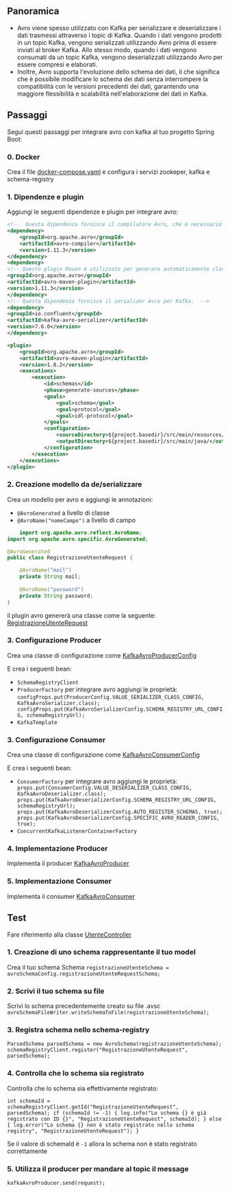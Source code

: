 ## Panoramica

- Avro viene spesso utilizzato con Kafka per serializzare e deserializzare i dati trasmessi attraverso i topic di Kafka. Quando i dati vengono prodotti in un topic Kafka, vengono serializzati utilizzando Avro prima di essere inviati al broker Kafka. Allo stesso modo, quando i dati vengono consumati da un topic Kafka, vengono deserializzati utilizzando Avro per essere compresi e elaborati.
- Inoltre, Avro supporta l'evoluzione dello schema dei dati, il che significa che è possibile modificare lo schema dei dati senza interrompere la compatibilità con le versioni precedenti dei dati, garantendo una maggiore flessibilità e scalabilità nell'elaborazione dei dati in Kafka.

## Passaggi

Segui questi passaggi per integrare avro con kafka al tuo progetto Spring Boot:

### 0. Docker

Crea il file [docker-compose.yaml](..%2F..%2Fdocker-compose.yaml) e configura i servizi zookeper, kafka e schema-registry

### 1. Dipendenze e plugin

Aggiungi le seguenti dipendenze e plugin per integrare avro:

```xml
<!--  Questa dipendenza fornisce il compilatore Avro, che è necessario per compilare gli schemi Avro in file di classe Java. -->
<dependency>
    <groupId>org.apache.avro</groupId>
    <artifactId>avro-compiler</artifactId>
    <version>1.11.3</version>
</dependency>
<dependency>
<!-- Questo plugin Maven è utilizzato per generare automaticamente classi Java dai file di schema Avro. -->
<groupId>org.apache.avro</groupId>
<artifactId>avro-maven-plugin</artifactId>
<version>1.11.3</version>
</dependency>
<!-- Questa dipendenza fornisce il serializer Avro per Kafka.  -->
<dependency>
<groupId>io.confluent</groupId>
<artifactId>kafka-avro-serializer</artifactId>
<version>7.6.0</version>
</dependency>
```

```xml
<plugin>
    <groupId>org.apache.avro</groupId>
    <artifactId>avro-maven-plugin</artifactId>
    <version>1.8.2</version>
    <executions>
        <execution>
            <id>schemas</id>
            <phase>generate-sources</phase>
            <goals>
                <goal>schema</goal>
                <goal>protocol</goal>
                <goal>idl-protocol</goal>
            </goals>
            <configuration>
                <sourceDirectory>${project.basedir}/src/main/resources/</sourceDirectory>
                <outputDirectory>${project.basedir}/src/main/java/</outputDirectory>
            </configuration>
        </execution>
    </executions>
</plugin>
```

### 2. Creazione modello da de/serializzare

Crea un modello per avro e aggiungi le annotazioni:
- `@AvroGenerated` a livello di classe 
- `@AvroName("nomeCampo")` a livello di campo

```java
    import org.apache.avro.reflect.AvroName;
import org.apache.avro.specific.AvroGenerated;

@AvroGenerated
public class RegistrazioneUtenteRequest {

    @AvroName("mail")
    private String mail;
    
    @AvroName("password")
    private String password;
}
```

il plugin avro genererà una classe come la seguente: [RegistrazioneUtenteRequest](..%2F..%2Fsrc%2Fmain%2Fjava%2Fit%2Fkrisopea%2Fspringcors%2Fcontroller%2Fmodel%2FRegistrazioneUtenteRequest.java)

### 3. Configurazione Producer

Crea una classe di configurazione come [KafkaAvroProducerConfig](..%2F..%2Fsrc%2Fmain%2Fjava%2Fit%2Fkrisopea%2Fspringcors%2Fkafka%2Fconfig%2Favro%2Fconfig%2FKafkaAvroProducerConfig.java)

E crea i seguenti bean:

- `SchemaRegistryClient`
- `ProducerFactory` per integrare avro aggiungi le proprietà:
  `configProps.put(ProducerConfig.VALUE_SERIALIZER_CLASS_CONFIG, KafkaAvroSerializer.class);
  configProps.put(KafkaAvroSerializerConfig.SCHEMA_REGISTRY_URL_CONFIG, schemaRegistryUrl);`
- `KafkaTemplate`

### 3. Configurazione Consumer

Crea una classe di configurazione come [KafkaAvroConsumerConfig](..%2F..%2Fsrc%2Fmain%2Fjava%2Fit%2Fkrisopea%2Fspringcors%2Fkafka%2Fconfig%2Favro%2Fconfig%2FKafkaAvroConsumerConfig.java)

E crea i seguenti bean:

- `ConsumerFactory` per integrare avro aggiungi le proprietà:
 ` props.put(ConsumerConfig.VALUE_DESERIALIZER_CLASS_CONFIG, KafkaAvroDeserializer.class);
  props.put(KafkaAvroDeserializerConfig.SCHEMA_REGISTRY_URL_CONFIG, schemaRegistryUrl);
  props.put(KafkaAvroDeserializerConfig.AUTO_REGISTER_SCHEMAS, true);
  props.put(KafkaAvroDeserializerConfig.SPECIFIC_AVRO_READER_CONFIG, true);`
- `ConcurrentKafkaListenerContainerFactory`

### 4. Implementazione Producer

Implementa il producer [KafkaAvroProducer](..%2F..%2Fsrc%2Fmain%2Fjava%2Fit%2Fkrisopea%2Fspringcors%2Fkafka%2Fconfig%2Favro%2FKafkaAvroProducer.java)

### 5. Implementazione Consumer

Implementa il consumer [KafkaAvroConsumer](..%2F..%2Fsrc%2Fmain%2Fjava%2Fit%2Fkrisopea%2Fspringcors%2Fkafka%2Fconfig%2Favro%2FKafkaAvroConsumer.java)

## Test

Fare riferimento alla classe [UtenteController](..%2F..%2Fsrc%2Fmain%2Fjava%2Fit%2Fkrisopea%2Fspringcors%2Fcontroller%2FUtenteController.java)

### 1. Creazione di uno schema rappresentante il tuo model

Crea il tuo schema Schema `registrazioneUtenteSchema = avroSchemaConfig.registrazioneUtenteRequestSchema;`

### 2. Scrivi il tuo schema su file

Scrivi lo schema precedentemente creato su file .avsc `avroSchemaFileWriter.writeSchemaToFile(registrazioneUtenteSchema);`

### 3. Registra schema nello schema-registry

`ParsedSchema parsedSchema = new AvroSchema(registrazioneUtenteSchema);
schemaRegistryClient.register("RegistrazioneUtenteRequest", parsedSchema);`

### 4. Controlla che lo schema sia registrato

Controlla che lo schema sia effettivamente registrato:

`int schemaId = schemaRegistryClient.getId("RegistrazioneUtenteRequest", parsedSchema);
if (schemaId != -1) {
log.info("Lo schema {} è già registrato con ID {}", "RegistrazioneUtenteRequest", schemaId);
} else {
log.error("Lo schema {} non è stato registrato nello schema registry", "RegistrazioneUtenteRequest");
}`

Se il valore di schemaId è `-1` allora lo schema non è stato registrato correttamente

### 5. Utilizza il producer per mandare al topic il message

`kafkaAvroProducer.send(request);`

